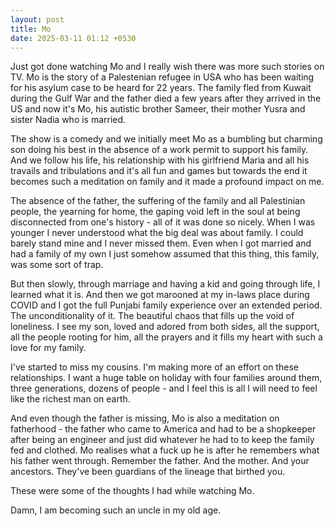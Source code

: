 ```yaml
---
layout: post
title: Mo
date: 2025-03-11 01:12 +0530
---
```

Just got done watching Mo and I really wish there was more such stories on TV. Mo is the story of a Palestenian refugee in USA who has been waiting for his asylum case to be heard for 22 years. The family fled from Kuwait during the Gulf War and the father died a few years after they arrived in the US and now it's Mo, his autistic brother Sameer, their mother Yusra and sister Nadia who is married.

The show is a comedy and we initially meet Mo as a bumbling but charming son doing his best in the absence of a work permit to support his family. And we follow his life, his relationship with his girlfriend Maria and all his travails and tribulations and it's all fun and games but towards the end it becomes such a meditation on family and it made a profound impact on me.

The absence of the father, the suffering of the family and all Palestinian people, the yearning for home, the gaping void left in the soul at being disconnected from one's history - all of it was done so nicely. When I was younger I never understood what the big deal was about family. I could barely stand mine and I never missed them. Even when I got married and had a family of my own I just somehow assumed that this thing, this family, was some sort of trap.

But then slowly, through marriage and having a kid and going through life, I learned what it is. And then we got marooned at my in-laws place during COVID and I got the full Punjabi family experience over an extended period. The unconditionality of it. The beautiful chaos that fills up the void of loneliness. I see my son, loved and adored from both sides, all the support, all the people rooting for him, all the prayers and it fills my heart with such a love for my family.

I've started to miss my cousins. I'm making more of an effort on these relationships. I want a huge table on holiday with four families around them, three generations, dozens of people - and I feel this is all I will need to feel like the richest man on earth.

And even though the father is missing, Mo is also a meditation on fatherhood - the father who came to America and had to be a shopkeeper after being an engineer and just did whatever he had to to keep the family fed and clothed. Mo realises what a fuck up he is after he remembers what his father went through. Remember the father. And the mother. And your ancestors. They've been guardians of the lineage that birthed you.

These were some of the thoughts I had while watching Mo.

Damn, I am becoming such an uncle in my old age.
